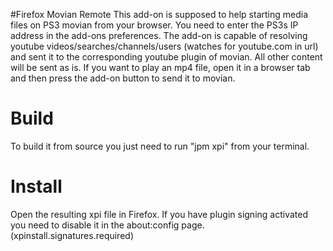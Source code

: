 #Firefox Movian Remote
This add-on is supposed to help starting media files on PS3 movian from your browser.
You need to enter the PS3s IP address in the add-ons preferences. 
The add-on is capable of resolving youtube videos/searches/channels/users (watches for youtube.com in url) and sent it to the corresponding youtube plugin of movian.
All other content will be sent as is. 
If you want to play an mp4 file, open it in a browser tab and then press the add-on button to send it to movian.

# Build
To build it from source you just need to run "jpm xpi" from your terminal.

# Install
Open the resulting xpi file in Firefox. If you have plugin signing activated you need to disable it in the about:config page. (xpinstall.signatures.required)